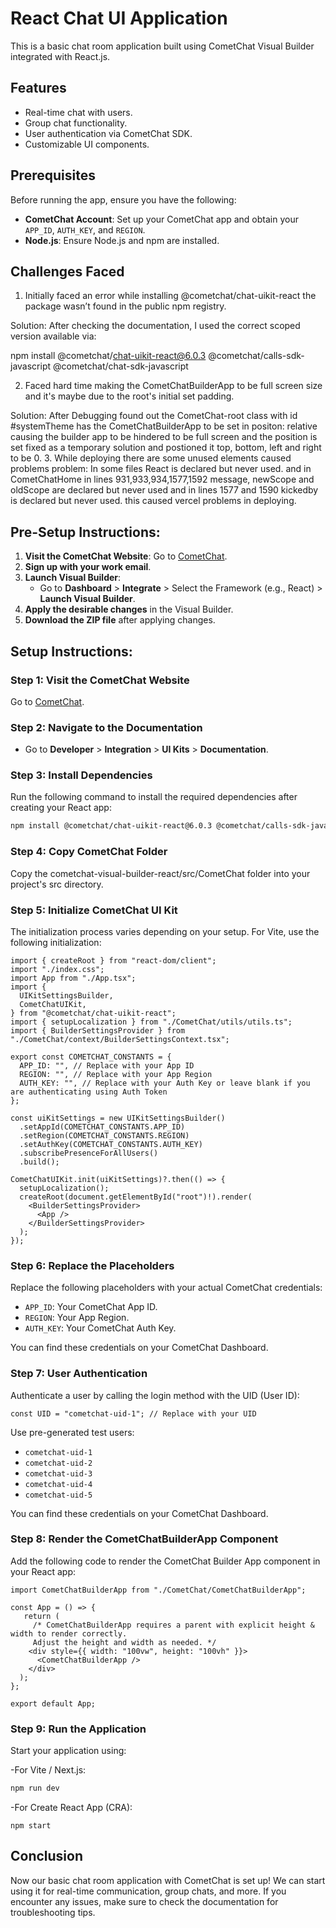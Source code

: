 # React Chat UI Application

This is a basic chat room application built using CometChat Visual Builder integrated with React.js.

## Features

- Real-time chat with users.
- Group chat functionality.
- User authentication via CometChat SDK.
- Customizable UI components.

## Prerequisites

Before running the app, ensure you have the following:

- **CometChat Account**: Set up your CometChat app and obtain your `APP_ID`, `AUTH_KEY`, and `REGION`.
- **Node.js**: Ensure Node.js and npm are installed.
## Challenges Faced

1. Initially faced an error while installing @cometchat/chat-uikit-react the package wasn’t found in the public npm registry.

Solution: After checking the documentation, I used the correct scoped version available via:

npm install @cometchat/chat-uikit-react@6.0.3 @cometchat/calls-sdk-javascript @cometchat/chat-sdk-javascript

2. Faced hard time making the CometChatBuilderApp to be full screen size and it's maybe due to the root's initial set padding.

  Solution:
   After Debugging found out the CometChat-root class with id #systemTheme has the CometChatBuilderApp to be set in positon: relative causing the builder app to be hindered to be full screen and the position is set fixed as a temporary solution and postioned it top, bottom, left and right to be 0.
3. While deploying there are some unused elements caused problems
    problem: In some files React is declared but never used.
    and in CometChatHome in lines 931,933,934,1577,1592 message, newScope and oldScope are declared but never used and in lines 1577 and 1590 kickedby is declared but never used. this caused vercel problems in deploying.
## Pre-Setup Instructions: 

1. **Visit the CometChat Website**: Go to [CometChat](https://www.cometchat.com).
2. **Sign up with your work email**.
3. **Launch Visual Builder**:
   - Go to **Dashboard** > **Integrate** > Select the Framework (e.g., React) > **Launch Visual Builder**.
4. **Apply the desirable changes** in the Visual Builder.
5. **Download the ZIP file** after applying changes.

## Setup Instructions:

### Step 1: Visit the CometChat Website
Go to [CometChat](https://www.cometchat.com).

### Step 2: Navigate to the Documentation
- Go to **Developer** > **Integration** > **UI Kits** > **Documentation**.

### Step 3: Install Dependencies
Run the following command to install the required dependencies after creating your React app:

```bash
npm install @cometchat/chat-uikit-react@6.0.3 @cometchat/calls-sdk-javascript @cometchat/chat-sdk-javascript
```

### Step 4: Copy CometChat Folder
Copy the cometchat-visual-builder-react/src/CometChat folder into your project's src directory.

### Step 5: Initialize CometChat UI Kit
The initialization process varies depending on your setup. For Vite, use the following initialization:

```main.tsx
import { createRoot } from "react-dom/client";
import "./index.css";
import App from "./App.tsx";
import {
  UIKitSettingsBuilder,
  CometChatUIKit,
} from "@cometchat/chat-uikit-react";
import { setupLocalization } from "./CometChat/utils/utils.ts";
import { BuilderSettingsProvider } from "./CometChat/context/BuilderSettingsContext.tsx";

export const COMETCHAT_CONSTANTS = {
  APP_ID: "", // Replace with your App ID
  REGION: "", // Replace with your App Region
  AUTH_KEY: "", // Replace with your Auth Key or leave blank if you are authenticating using Auth Token
};

const uiKitSettings = new UIKitSettingsBuilder()
  .setAppId(COMETCHAT_CONSTANTS.APP_ID)
  .setRegion(COMETCHAT_CONSTANTS.REGION)
  .setAuthKey(COMETCHAT_CONSTANTS.AUTH_KEY)
  .subscribePresenceForAllUsers()
  .build();

CometChatUIKit.init(uiKitSettings)?.then(() => {
  setupLocalization();
  createRoot(document.getElementById("root")!).render(
    <BuilderSettingsProvider>
      <App />
    </BuilderSettingsProvider>
  );
});
```

### Step 6: Replace the Placeholders
Replace the following placeholders with your actual CometChat credentials:

- `APP_ID`: Your CometChat App ID.
- `REGION`: Your App Region.
- `AUTH_KEY`: Your CometChat Auth Key.

You can find these credentials on your CometChat Dashboard.

### Step 7: User Authentication
Authenticate a user by calling the login method with the UID (User ID):

```
const UID = "cometchat-uid-1"; // Replace with your UID
```
Use pre-generated test users:

- `cometchat-uid-1`
- `cometchat-uid-2`
- `cometchat-uid-3`
-  `cometchat-uid-4`
- `cometchat-uid-5`

You can find these credentials on your CometChat Dashboard.

### Step 8: Render the CometChatBuilderApp Component
Add the following code to render the CometChat Builder App component in your React app:

```app.tsx
import CometChatBuilderApp from "./CometChat/CometChatBuilderApp";

const App = () => {
   return (
     /* CometChatBuilderApp requires a parent with explicit height & width to render correctly. 
     Adjust the height and width as needed. */
    <div style={{ width: "100vw", height: "100vh" }}>
      <CometChatBuilderApp />
    </div>
  );
};

export default App;
```

### Step 9: Run the Application
Start your application using:

-For Vite / Next.js:

```bash
npm run dev
```
-For Create React App (CRA):

```
npm start
```

## Conclusion
Now our basic chat room application with CometChat is set up! We can start using it for real-time communication, group chats, and more. If you encounter any issues, make sure to check the documentation for troubleshooting tips.
